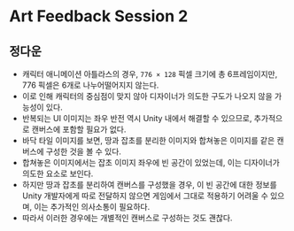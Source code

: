 # Art Feedback Session 2

## 정다운

* 캐릭터 애니메이션 아틀라스의 경우, `776 × 128` 픽셀 크기에 총 6프레임이지만, 776 픽셀은 6개로 나누어떨어지지 않는다.
* 이로 인해 캐릭터의 중심점이 맞지 않아 디자이너가 의도한 구도가 나오지 않을 가능성이 있다.
* 반복되는 UI 이미지는 좌우 반전 역시 Unity 내에서 해결할 수 있으므로, 추가적으로 캔버스에 포함할 필요가 없다.
* 바닥 타일 이미지를 보면, 땅과 잡초를 분리한 이미지와 합쳐놓은 이미지를 같은 캔버스에 구성한 것을 볼 수 있다. 
* 합쳐놓은 이미지에서는 잡초 이미지 좌우에 빈 공간이 있었는데, 이는 디자이너가 의도한 요소로 보인다. 
* 하지만 땅과 잡초를 분리하여 캔버스를 구성했을 경우, 이 빈 공간에 대한 정보를 Unity 개발자에게 따로 전달하지 않으면 게임에서 그대로 적용하기 어려울 수 있으며, 이는 추가적인 의사소통이 필요하다. 
* 따라서 이러한 경우에는 개별적인 캔버스로 구성하는 것도 괜찮다.